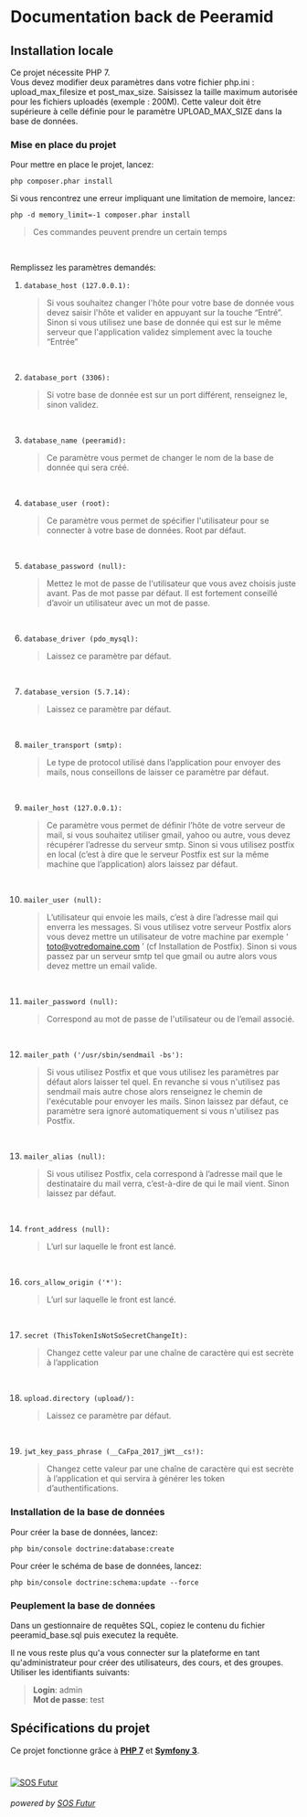 # **Documentation back de Peeramid**

## Installation locale

Ce projet nécessite PHP 7.  
Vous devez modifier deux paramètres dans votre fichier php.ini : upload_max_filesize et post_max_size. Saisissez la 
taille maximum autorisée pour les fichiers uploadés (exemple : 200M). Cette valeur doit être supérieure à celle définie 
pour le paramètre UPLOAD_MAX_SIZE dans la base de données.

### Mise en place du projet

Pour mettre en place le projet, lancez:

````
php composer.phar install
````

Si vous rencontrez une erreur impliquant une limitation de memoire, lancez:

````
php -d memory_limit=-1 composer.phar install
````

>Ces commandes peuvent prendre un certain temps

<br>

Remplissez les paramètres demandés:

  1. ````
     database_host (127.0.0.1):
     ````
     >Si vous souhaitez changer l'hôte pour votre base de donnée vous devez saisir l'hôte et valider en appuyant sur la
     touche “Entré”. Sinon si vous utilisez une base de donnée qui est sur le même serveur que l'application validez
     simplement avec la touche “Entrée”
      
<br>

  2. ````
     database_port (3306):
     ````
     >Si votre base de donnée est sur un port différent, renseignez le, sinon validez.

<br>

  3. ````
     database_name (peeramid):
     ````
     >Ce paramètre vous permet de changer le nom de la base de donnée qui sera créé.

<br>

  4. ````
     database_user (root):
     ````
     >Ce paramètre vous permet de spécifier l'utilisateur pour se connecter à votre base de données. Root par défaut.

<br>

  5. ````
     database_password (null):
     ````
     >Mettez le mot de passe de l'utilisateur que vous avez choisis juste avant. Pas de mot passe par défaut. Il est
     fortement conseillé d’avoir un utilisateur avec un mot de passe.

<br>

  6. ````
     database_driver (pdo_mysql):
     ````
     >Laissez ce paramètre par défaut.

<br>

  7. ````
     database_version (5.7.14):
     ````
     >Laissez ce paramètre par défaut.

<br>

  8. ````
     mailer_transport (smtp):
     ````
     >Le type de protocol utilisé dans l’application pour envoyer des mails, nous conseillons de laisser ce paramètre
     par défaut.

<br>

  9. ````
     mailer_host (127.0.0.1):
     ````
     >Ce paramètre vous permet de définir l’hôte de votre serveur de mail, si vous souhaitez utiliser gmail, yahoo ou
     autre, vous devez récupérer l’adresse du serveur smtp. Sinon si vous utilisez postfix en local (c’est à dire que
     le serveur Postfix est sur la même machine que l’application) alors laissez par défaut.

<br>

  10. ````
      mailer_user (null):
      ````
      >L’utilisateur qui envoie les mails, c’est à dire l’adresse mail qui enverra les messages. Si vous utilisez votre
      serveur Postfix alors vous devez mettre un utilisateur de votre machine par exemple ‘ toto@votredomaine.com ’
      (cf Installation de Postfix). Sinon si vous passez par un serveur smtp tel que gmail ou autre alors vous devez
      mettre un email valide.

<br>

  11. ````
      mailer_password (null):
      ````
      >Correspond au mot de passe de l'utilisateur ou de l’email associé.

<br>

  12. ````
      mailer_path ('/usr/sbin/sendmail -bs'):
      ````
      >Si vous utilisez Postfix et que vous utilisez les paramètres par défaut alors laisser tel quel. En revanche si
      vous n'utilisez pas sendmail mais autre chose alors renseignez le chemin de l'exécutable pour envoyer les mails.
      Sinon laissez par défaut, ce paramètre sera ignoré automatiquement si vous n'utilisez pas Postfix.

<br>

  13. ````
      mailer_alias (null):
      ````
      >Si vous utilisez Postfix, cela correspond à l’adresse mail que le destinataire du mail verra, c’est-à-dire de qui
      le mail vient. Sinon laissez par défaut.

<br>

  14. ````
      front_address (null):
      ````
      >L’url sur laquelle le front est lancé.

<br>

  16. ````
      cors_allow_origin ('*'):
      ````
      >L’url sur laquelle le front est lancé.

<br>

  17. ````
      secret (ThisTokenIsNotSoSecretChangeIt):
      ````
      >Changez cette valeur par une chaîne de caractère qui est secrète à l’application

<br>

  18. ````
      upload.directory (upload/):
      ````
      >Laissez ce paramètre par défaut.

<br>

  19. ````
      jwt_key_pass_phrase (__CaFpa_2017_jWt__cs!):
      ````
      >Changez cette valeur par une chaîne de caractère qui est secrète à l’application et qui servira à générer les
      token d’authentifications.

### Installation de la base de données

Pour créer la base de données, lancez:

````
php bin/console doctrine:database:create
````

Pour créer le schéma de base de données, lancez:

````
php bin/console doctrine:schema:update --force
````

### Peuplement la base de données

Dans un gestionnaire de requêtes SQL, copiez le contenu du fichier peeramid_base.sql puis executez la requête.

Il ne vous reste plus qu'a vous connecter sur la plateforme en tant qu'administrateur pour créer des utilisateurs, des
cours, et des groupes.  
Utiliser les identifiants suivants:

>**Login**: admin  
>**Mot de passe**: test

## Spécifications du projet

Ce projet fonctionne grâce à **[PHP 7](http://php.net/)**
et **[Symfony 3](https://symfony.com/)**.

#

[![SOS Futur](../../../sosf_logo.png)](https://www.sos-futur.fr/)
###### powered by [SOS Futur](https://www.sos-futur.fr/)